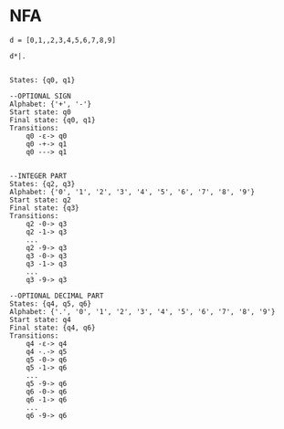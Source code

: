 # NFA

    d = [0,1,,2,3,4,5,6,7,8,9]

    d*|.


    States: {q0, q1}

    --OPTIONAL SIGN
    Alphabet: {'+', '-'}
    Start state: q0
    Final state: {q0, q1}
    Transitions:
        q0 -ε-> q0
        q0 -+-> q1
        q0 ---> q1


    --INTEGER PART
    States: {q2, q3}
    Alphabet: {'0', '1', '2', '3', '4', '5', '6', '7', '8', '9'}
    Start state: q2
    Final state: {q3}
    Transitions:
        q2 -0-> q3
        q2 -1-> q3
        ...
        q2 -9-> q3
        q3 -0-> q3
        q3 -1-> q3
        ...
        q3 -9-> q3

    --OPTIONAL DECIMAL PART
    States: {q4, q5, q6}
    Alphabet: {'.', '0', '1', '2', '3', '4', '5', '6', '7', '8', '9'}
    Start state: q4
    Final state: {q4, q6}
    Transitions:
        q4 -ε-> q4
        q4 -.-> q5
        q5 -0-> q6
        q5 -1-> q6
        ...
        q5 -9-> q6
        q6 -0-> q6
        q6 -1-> q6
        ...
        q6 -9-> q6

